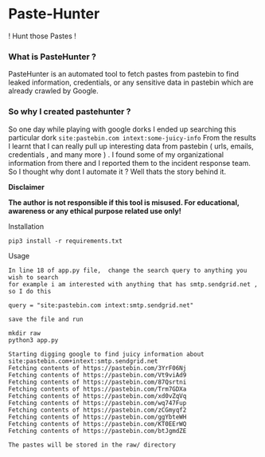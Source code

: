 # Paste-Hunter
! Hunt those Pastes ! 

### What is PasteHunter ?
PasteHunter is an automated tool to fetch pastes from pastebin to find leaked information, credentials, or any sensitive data in pastebin which are already crawled by Google.

### So why I created pastehunter ?
So one day while playing with google dorks I ended up searching this particular dork  ```site:pastebin.com intext:some-juicy-info``` From the results I learnt that I can really pull up interesting data from pastebin ( urls, emails, credentials , and many more ) . I found some of my organizational information from there and I reported them to the incident response team. So I thought why dont I automate it ? Well thats the story behind it.

<b> Disclaimer </b>

<b>The author is not responsible if this tool is misused. For educational, awareness or any ethical purpose related use only!</b>

Installation
```
pip3 install -r requirements.txt
```
Usage 
```
In line 18 of app.py file,  change the search query to anything you wish to search
for example i am interested with anything that has smtp.sendgrid.net , so I do this 

query = "site:pastebin.com intext:smtp.sendgrid.net"

save the file and run 

mkdir raw
python3 app.py

Starting digging google to find juicy information about site:pastebin.com+intext:smtp.sendgrid.net
Fetching contents of https://pastebin.com/3YrF06Nj
Fetching contents of https://pastebin.com/Vt9viAd9
Fetching contents of https://pastebin.com/87Qsrtni
Fetching contents of https://pastebin.com/Trm7GDXa
Fetching contents of https://pastebin.com/xd0vZqVq
Fetching contents of https://pastebin.com/wq747Fup
Fetching contents of https://pastebin.com/zCGmyqf2
Fetching contents of https://pastebin.com/ggYbteWH
Fetching contents of https://pastebin.com/KT0EErWQ
Fetching contents of https://pastebin.com/btJgmdZE

The pastes will be stored in the raw/ directory
```
